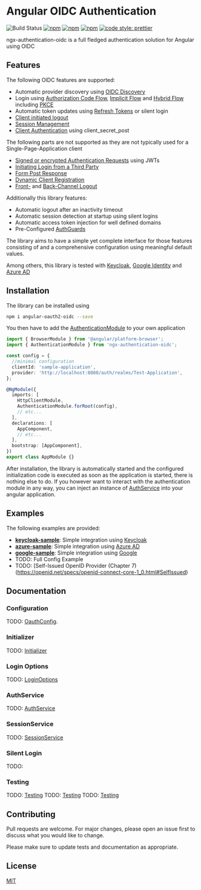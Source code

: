 # Angular OIDC Authentication
![Build Status](https://github.com/lizzyTheLizard/ngx-authentication-oidc/actions/workflows/test.yml/badge.svg)
[![npm](https://img.shields.io/npm/v/ngx-authentication-oidc.svg)](
https://www.npmjs.com/package/ngx-authentication-oidc)
[![npm](https://img.shields.io/npm/dm/ngx-authentication-oidc.svg)](https://www.npmjs.com/package/ngx-authentication-oidc)
[![npm](https://img.shields.io/npm/l/ngx-authentication-oidc.svg)](https://www.npmjs.com/package/ngx-authentication-oidc)
[![code style: prettier](https://img.shields.io/badge/code_style-prettier-ff69b4.svg)](https://github.com/prettier/prettier)

ngx-authentication-oidc is a full fledged authentication solution for Angular using OIDC

## Features
The following OIDC features are supported:
* Automatic provider discovery using [OIDC Discovery](https://openid.net/specs/openid-connect-discovery-1_0.html)
* Login using [Authorization Code Flow](https://openid.net/specs/openid-connect-core-1_0.html#CodeFlowAuth), [Implicit Flow](https://openid.net/specs/openid-connect-core-1_0.html#ImplicitFlowAuth) and [Hybrid Flow](https://openid.net/specs/openid-connect-core-1_0.html#HybridFlowAuth) including [PKCE](https://datatracker.ietf.org/doc/html/rfc7636)
* Automatic token updates using [Refresh Tokens](https://openid.net/specs/openid-connect-core-1_0.html#RefreshTokens) or silent login
* [Client initiated logout](https://openid.net/specs/openid-connect-rpinitiated-1_0.html)
* [Session Management](https://openid.net/specs/openid-connect-session-1_0.html)
* [Client Authentication](https://openid.net/specs/openid-connect-core-1_0.html#ClientAuthentication) using client_secret_post

The following parts are not supported as they are not typically used for a Single-Page-Application client
* [Signed or encrypted Authentication Requests](https://openid.net/specs/openid-connect-core-1_0.html#JWTRequests) using JWTs
* [Initiating Login from a Third Party](https://openid.net/specs/openid-connect-core-1_0.html#ThirdPartyInitiatedLogin)
* [Form Post Response](https://openid.net/specs/oauth-v2-form-post-response-mode-1_0.html)
* [Dynamic Client Registration](https://openid.net/specs/openid-connect-registration-1_0.html)
* [Front-](https://openid.net/specs/openid-connect-frontchannel-1_0.html) and [Back-Channel Logout](https://openid.net/specs/openid-connect-backchannel-1_0.html)
 
Additionally this library features:
* Automatic logout after an inactivity timeout
* Automatic session detection at startup using silent logins
* Automatic access token injection for well defined domains
* Pre-Configured [AuthGuards](https://angular.io/api/router/CanActivate)

The library aims to have a simple yet complete interface for those features consisting of and a comprehensive configuration using meaningful default values.

Among others, this library is tested with [Keycloak](https://www.keycloak.org/), [Google Identity](https://developers.google.com/identity/protocols/oauth2/openid-connect) and [Azure AD](https://azure.microsoft.com/en-us/services/active-directory/)

## Installation
The library can be installed using
```sh
npm i angular-oauth2-oidc --save
```

You then have to add the [AuthenticationModule](projects/ngx-authentication-oidc/src/lib/authentication-module.ts) to your own application

```Typescript
import { BrowserModule } from '@angular/platform-browser';
import { AuthenticationModule } from 'ngx-authentication-oidc';

const config = {
  //minimal configuration
  clientId: 'sample-application',
  provider: 'http://localhost:8080/auth/realms/Test-Application',
};

@NgModule({
  imports: [
    HttpClientModule,
    AuthenticationModule.forRoot(config),
    // etc...
  ],
  declarations: [
    AppComponent,
    // etc...
  ],
  bootstrap: [AppComponent],
})
export class AppModule {}
```

After installation, the library is automatically started and the configured initialization code is executed as soon as the application is started, there is nothing else to do.
If you however want to interact with the authentication module in any way, you can inject an instance of [AuthService](projects/ngx-authentication-oidc/src/lib/auth.service.ts) into your angular application.


## Examples
The following examples are provided:
* **[keycloak-sample](../../projects/keycloak-sample/README.md)**: Simple integration using [Keycloak](https://www.keycloak.org/)
* **[azure-sample](../../projects/azure-sample/README.md)**: Simple integration using [Azure AD](https://azure.microsoft.com/en-us/services/active-directory/)
* **[google-sample](../../projects/google-sample/README.md)**: Simple integration using [Google](https://developers.google.com/identity/protocols/oauth2/openid-connect)
* TODO: Full Config Example
* TODO: [Self-Issued OpenID Provider (Chapter 7) (https://openid.net/specs/openid-connect-core-1_0.html#SelfIssued)
## Documentation
### Configuration
TODO: [OauthConfig](src/lib/configuration/oauth-config.ts).

### Initializer
TODO: [Initializer](src/lib/configuration/initializer.ts)

### Login Options
TODO: [LoginOptions](src/lib/configuration/login-options.ts)

### AuthService
TODO: [AuthService](src/lib/auth.service.ts)

### SessionService
TODO: [SessionService](src/lib/session.service.ts) 

### Silent Login
TODO: 

### Testing
TODO: [Testing](src/lib/testing/authentication-testing-module.ts) 
TODO: [Testing](src/lib/testing/auth-testing.service.ts) 
TODO: [Testing](src/lib/testing/session-testing-service.ts) 

## Contributing
Pull requests are welcome. For major changes, please open an issue first to discuss what you would like to change.

Please make sure to update tests and documentation as appropriate.

## License
[MIT](LICENSE)